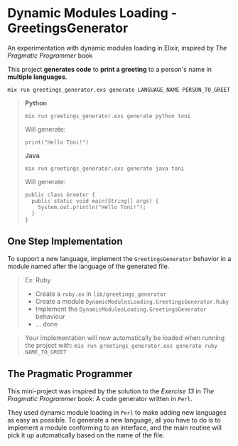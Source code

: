 # Dynamic Modules Loading - GreetingsGenerator
An experimentation with dynamic modules loading in Elixir, inspired by _The Pragmatic Programmer_ book

This project **generates code** to **print a greeting** to a person's name in **multiple languages**.

    mix run greetings_generator.exs generate LANGUAGE_NAME PERSON_TO_GREET
    
> **Python**
>
>     mix run greetings_generator.exs generate python toni
>
> Will generate:
>
>     print("Hello Toni!")
>
>
> **Java**
>
>     mix run greetings_generator.exs generate java toni
>
> Will generate:
>
>     public class Greeter {
>       public static void main(String[] args) {
>         System.out.println("Hello Toni!");
>       }
>     }
    


## One Step Implementation
To support a new language, implement the `GreetingsGenerator` behavior
in a module named after the language of the generated file.

> Ex: Ruby
>  - Create a `ruby.ex` in `lib/greetings_generator`
>  - Create a module `DynamicModulesLoading.GreetingsGenerator.Ruby`
>  - Implement the `DynamicModulesLoading.GreetingsGenerator` behaviour
>  - ... done

>  Your implementation will now automatically be loaded when running the project with:
>      `mix run greetings_generator.exs generate ruby NAME_TO_GREET`



## The Pragmatic Programmer
This mini-project was inspired by the solution to the _Exercise 13_ in 
_The Pragmatic Programmer_ book: A code generator written in `Perl`.

They used dynamic module loading in `Perl` to make adding new languages as easy as possible. 
To generate a new language, all you have to do is to implement a module conforming to an interface, and the main routine
will pick it up automatically based on the name of the file.





